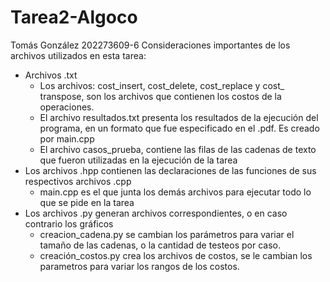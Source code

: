 # Tarea2-Algoco 
Tomás González 202273609-6
Consideraciones importantes de los archivos utilizados en esta tarea:
- Archivos .txt
  - Los archivos: cost_insert, cost_delete, cost_replace y cost_ transpose, son los archivos que contienen los costos de la operaciones.
  - El archivo resultados.txt presenta los resultados de la ejecución del programa, en un formato que fue especificado en el .pdf. Es creado por main.cpp
  - El archivo casos_prueba, contiene las filas de las cadenas de texto que fueron utilizadas en la ejecución de la tarea
- Los archivos .hpp contienen las declaraciones de las funciones de sus respectivos archivos .cpp
  - main.cpp es el que junta los demás archivos para ejecutar todo lo que se pide en la tarea
- Los archivos .py generan archivos correspondientes, o en caso contrario los gráficos
  - creacion_cadena.py se cambian los parámetros para variar el tamaño de las cadenas, o la cantidad de testeos por caso.
  - creación_costos.py crea los archivos de costos, se le cambian los parametros para variar los rangos de los costos.
